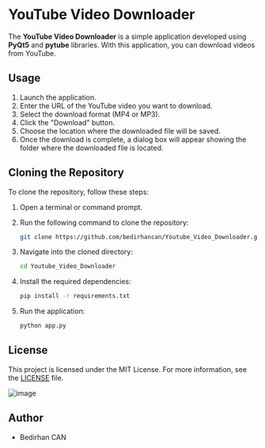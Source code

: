 # YouTube Video Downloader

The **YouTube Video Downloader** is a simple application developed using **PyQt5** and **pytube** libraries. With this application, you can download videos from YouTube.

## Usage

1. Launch the application.
2. Enter the URL of the YouTube video you want to download.
3. Select the download format (MP4 or MP3).
4. Click the "Download" button.
5. Choose the location where the downloaded file will be saved.
6. Once the download is complete, a dialog box will appear showing the folder where the downloaded file is located.

## Cloning the Repository

To clone the repository, follow these steps:

1. Open a terminal or command prompt.
2. Run the following command to clone the repository:

   ```bash
   git clone https://github.com/bedirhancan/Youtube_Video_Downloader.git
   ```

3. Navigate into the cloned directory:

   ```bash
   cd Youtube_Video_Downloader
   ```

4. Install the required dependencies:

   ```bash
   pip install -r requirements.txt
   ```

5. Run the application:

   ```bash
   python app.py
   ```

## License

This project is licensed under the MIT License. For more information, see the [LICENSE](LICENSE) file.

![image](https://github.com/bedirhancan/Youtube_Video_Downloader/assets/58081438/c249db6f-8694-4d7d-b50a-48d0f0e2dfa9)

## Author
- Bedirhan CAN
